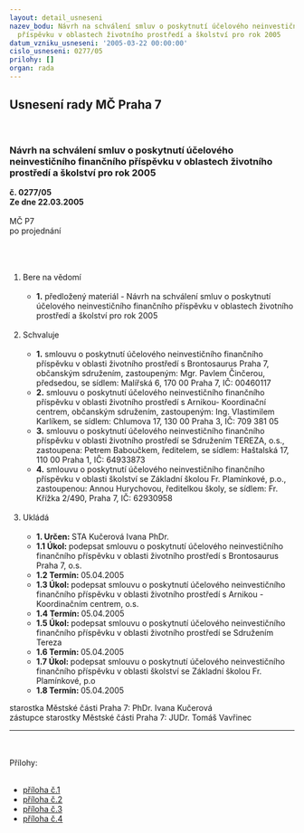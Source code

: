 ```yaml
---
layout: detail_usneseni
nazev_bodu: Návrh na schválení smluv o poskytnutí účelového neinvestičního finančního
  příspěvku v oblastech životního prostředí a školství pro rok 2005
datum_vzniku_usneseni: '2005-03-22 00:00:00'
cislo_usneseni: 0277/05
prilohy: []
organ: rada
---
```

<div id="ucUsn_pList" class="usn">
	<span><h2>Usnesení rady MČ Praha 7 </h2>
<br></span><div class="standBody">
<span><h3>Návrh na schválení smluv o poskytnutí účelového neinvestičního finančního příspěvku v oblastech životního prostředí a školství pro rok 2005</h3></span><div class="center">
		<strong>č. 0277/05</strong><br>
	</div>
<div class="center">
		<strong>Ze dne 22.03.2005</strong><br><br>
	</div>MČ P7<br>po projednání<br><br><br><ol>
<br><li>Bere na vědomí <br><ul>
<br><li>
<strong>1.</strong> předložený materiál - Návrh na schválení smluv o poskytnutí účelového neinvestičního finančního příspěvku v oblastech životního prostředí a školství pro rok 2005</li>
</ul>
<br>
</li>
<li>Schvaluje <br><ul>
<br><li>
<strong>1.</strong> smlouvu o poskytnutí účelového neinvestičního finančního příspěvku v oblasti životního prostředí s Brontosaurus Praha 7, občanským sdružením, zastoupeným: Mgr. Pavlem Činčerou, předsedou, se sídlem: Malířská 6, 170 00 Praha 7, IČ: 00460117 <br>
</li>
<li>
<strong>2.</strong> smlouvu o poskytnutí účelového neinvestičního finančního příspěvku v oblasti životního prostředí s Arnikou- Koordinační centrem, občanským sdružením, zastoupeným: Ing. Vlastimilem Karlíkem, se sídlem: Chlumova 17, 130 00 Praha 3, IČ: 709 381 05 <br>
</li>
<li>
<strong>3.</strong> smlouvu o poskytnutí účelového neinvestičního finančního příspěvku v oblasti životního prostředí se Sdružením TEREZA, o.s., zastoupena: Petrem Baboučkem, ředitelem, se sídlem: Haštalská 17, 110 00 Praha 1, IČ: 64933873 <br>
</li>
<li>
<strong>4.</strong> smlouvu o poskytnutí účelového neinvestičního finančního příspěvku v oblasti školství se Základní školou Fr. Plamínkové, p.o., zastoupenou: Annou Hurychovou, ředitelkou školy, se sídlem: Fr. Křížka 2/490, Praha 7, IČ: 62930958</li>
</ul>
<br>
</li>
<li>Ukládá <br><ul>
<br><li>
<strong>1. Určen: </strong>STA Kučerová Ivana PhDr. <br>
</li>
<li>
<strong>1.1 Úkol: </strong>podepsat smlouvu o poskytnutí účelového neinvestičního finančního příspěvku v oblasti životního prostředí s Brontosaurus Praha 7, o.s. <br>
</li>
<li>
<strong>1.2 Termín: </strong>05.04.2005 <br>
</li>
<li>
<strong>1.3 Úkol: </strong>podepsat smlouvu o poskytnutí účelového neinvestičního finančního příspěvku v oblasti životního prostředí s Arnikou - Koordinačním centrem, o.s. <br>
</li>
<li>
<strong>1.4 Termín: </strong>05.04.2005 <br>
</li>
<li>
<strong>1.5 Úkol: </strong>podepsat smlouvu o poskytnutí účelového neinvestičního finančního příspěvku v oblasti životního prostředí se Sdružením Tereza <br>
</li>
<li>
<strong>1.6 Termín: </strong>05.04.2005 <br>
</li>
<li>
<strong>1.7 Úkol: </strong>podepsat smlouvu o poskytnutí účelového neinvestičního finančního příspěvku v oblasti školství se Základní školou Fr. Plamínkové, p.o <br>
</li>
<li>
<strong>1.8 Termín: </strong>05.04.2005</li>
</ul>
</li>
</ol>starostka Městské části Praha 7: PhDr. Ivana Kučerová<br>zástupce starostky Městské části Praha 7: JUDr. Tomáš Vavřinec <br><hr>
<br><br>Přílohy: <br><ul>
<br><li>
<a title="Soubor (.doc 39 kB)-nové okno" href="/zdroj.aspx?typ=4&amp;id=6163&amp;sh=748706398" target="_blank">příloha č.1</a> <br>
</li>
<li>
<a title="Soubor (.doc 38,5 kB)-nové okno" href="/zdroj.aspx?typ=4&amp;id=6164&amp;sh=275753534" target="_blank">příloha č.2</a> <br>
</li>
<li>
<a title="Soubor (.doc 38,5 kB)-nové okno" href="/zdroj.aspx?typ=4&amp;id=6165&amp;sh=305248926" target="_blank">příloha č.3</a> <br>
</li>
<li>
<a title="Soubor (.doc 40,5 kB)-nové okno" href="/zdroj.aspx?typ=4&amp;id=6166&amp;sh=722963070" target="_blank">příloha č.4</a> </li>
</ul>
</div>
</div>